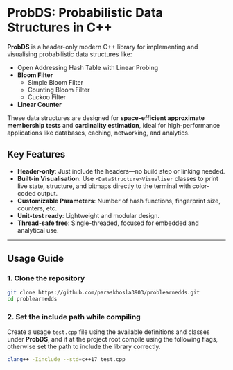 # ProbDS: Probabilistic Data Structures in C++

**ProbDS** is a header-only modern C++ library for implementing and visualising probabilistic data structures like:

- Open Addressing Hash Table with Linear Probing
- **Bloom Filter**
  - Simple Bloom Filter
  - Counting Bloom Filter
  - Cuckoo Filter
- **Linear Counter**

These data structures are designed for **space-efficient approximate membership tests** and **cardinality estimation**, ideal for high-performance applications like databases, caching, networking, and analytics.

## Key Features

- **Header-only**: Just include the headers—no build step or linking needed.
- **Built-in Visualisation**: Use `<DataStructure>Visualiser` classes to print live state, structure, and bitmaps directly to the terminal with color-coded output.
- **Customizable Parameters**: Number of hash functions, fingerprint size, counters, etc.
- **Unit-test ready**: Lightweight and modular design.
- **Thread-safe free**: Single-threaded, focused for embedded and analytical use.

---

## Usage Guide

### 1. Clone the repository

```bash
git clone https://github.com/paraskhosla3903/problearnedds.git
cd problearnedds
```

### 2. Set the include path while compiling

Create a usage `test.cpp` file using the available definitions and classes under **ProbDS**, and if at the project root compile using the following flags, otherwise set the path to include the library correctly.

```bash
clang++ -Iinclude --std=c++17 test.cpp
```
